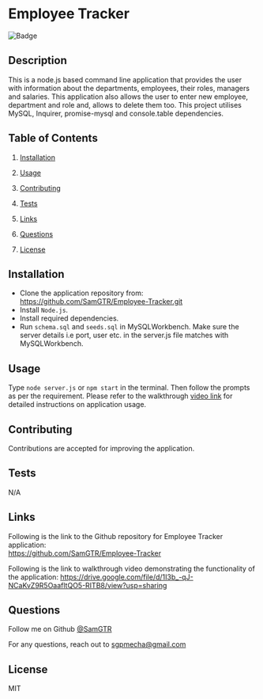 # Employee Tracker
![Badge](https://img.shields.io/badge/license-MIT-orange)
## Description

  This is a node.js based command line application that provides the user with information about the departments, employees, their roles, managers and salaries. This application also allows the user to enter new employee, department and role and, allows to delete them too. This project utilises MySQL, Inquirer, promise-mysql and console.table dependencies.
  
## Table of Contents

  1. [Installation](#installation)

  2. [Usage](#usage)

  3. [Contributing](#contributing)

  4. [Tests](#tests)

  5. [Links](#links)

  6. [Questions](#questions)

  7. [License](#license)

## Installation

  - Clone the application repository from: https://github.com/SamGTR/Employee-Tracker.git
  - Install `Node.js`.
  - Install required dependencies.
  - Run `schema.sql` and `seeds.sql` in MySQLWorkbench. Make sure the server details i.e port, user etc. in the server.js file matches with MySQLWorkbench.

## Usage

  Type `node server.js` or `npm start` in the terminal. Then follow the prompts as per the requirement. Please refer to the walkthrough [video link](#links) for detailed instructions on application usage.

## Contributing

  Contributions are accepted for improving the application.

## Tests

  N/A

## Links

  Following is the link to the Github repository for Employee Tracker application:  
  https://github.com/SamGTR/Employee-Tracker

  Following is the link to walkthrough video demonstrating the functionality of the application:
  https://drive.google.com/file/d/1I3b_-qJ-NCaKvZ9R5OaafltQO5-RITB8/view?usp=sharing

## Questions

  Follow me on Github [@SamGTR](https://github.com/SamGTR)

  For any questions, reach out to sgpmecha@gmail.com

## License

  MIT